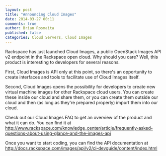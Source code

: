 ```yaml
---
layout: post
title: "Announcing Cloud Images"
date: 2014-03-27 00:11
comments: true
author: Brian Rosmaita
published: false
categories: Cloud Servers, Cloud Images
---
```


Rackspace has just launched Cloud Images, a public OpenStack Images API v2 endpoint in the Rackspace open cloud.  Why should you care?  Well, this product is interesting to developers for several reasons.

First, Cloud Images is API only at this point, so there's an opportunity to create interfaces and tools to facilitate use of Cloud Images itself.

Second, Cloud Images opens the possibility for developers to create new virtual machine images for other Rackspace cloud users.  You can create these inside our cloud and share them, or you can create them outside our cloud and then (as long as they're prepared properly) import them into our cloud.

Check out our Cloud Images FAQ to get an overview of the product and what it can do.  You can find it at http://www.rackspace.com/knowledge_center/article/frequently-asked-questions-about-using-glance-and-the-images-api

Once you want to start coding, you can find the API documentation at http://docs.rackspace.com/images/api/v2/ci-devguide/content/index.html



